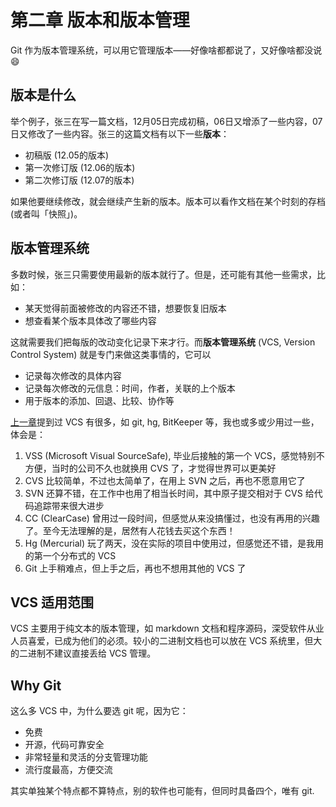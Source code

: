# 第二章 版本和版本管理

Git 作为版本管理系统，可以用它管理版本——好像啥都都说了，又好像啥都没说😄

## 版本是什么

举个例子，张三在写一篇文档，12月05日完成初稿，06日又增添了一些内容，07日又修改了一些内容。张三的这篇文档有以下一些**版本**：

* 初稿版 (12.05的版本)
* 第一次修订版 (12.06的版本)
* 第二次修订版 (12.07的版本)

如果他要继续修改，就会继续产生新的版本。版本可以看作文档在某个时刻的存档(或者叫「快照」)。

## 版本管理系统

多数时候，张三只需要使用最新的版本就行了。但是，还可能有其他一些需求，比如：

* 某天觉得前面被修改的内容还不错，想要恢复旧版本
* 想查看某个版本具体改了哪些内容

这就需要我们把每版的改动变化记录下来才行。而**版本管理系统** (VCS, Version Control System) 就是专门来做这类事情的，它可以

* 记录每次修改的具体内容
* 记录每次修改的元信息：时间，作者，关联的上个版本
* 用于版本的添加、回退、比较、协作等

[上一章](01.md)提到过 VCS 有很多，如 git, hg, BitKeeper 等，我也或多或少用过一些，体会是：

1. VSS (Microsoft Visual SourceSafe), 毕业后接触的第一个 VCS，感觉特别不方便，当时的公司不久也就换用 CVS 了，才觉得世界可以更美好
2. CVS 比较简单，不过也太简单了，在用上 SVN 之后，再也不愿意用它了
3. SVN 还算不错，在工作中也用了相当长时间，其中原子提交相对于 CVS 给代码追踪带来很大进步
4. CC (ClearCase) 曾用过一段时间，但感觉从来没搞懂过，也没有再用的兴趣了。至今无法理解的是，居然有人花钱去买这个东西！
5. Hg (Mercurial) 玩了两天，没在实际的项目中使用过，但感觉还不错，是我用的第一个分布式的 VCS
6. Git 上手稍难点，但上手之后，再也不想用其他的 VCS 了

## VCS 适用范围

VCS 主要用于纯文本的版本管理，如 markdown 文档和程序源码，深受软件从业人员喜爱，已成为他们的必须。较小的二进制文档也可以放在 VCS 系统里，但大的二进制不建议直接丢给 VCS 管理。

## Why Git

这么多 VCS 中，为什么要选 git 呢，因为它：

* 免费
* 开源，代码可靠安全
* 非常轻量和灵活的分支管理功能
* 流行度最高，方便交流

其实单独某个特点都不算特点，别的软件也可能有，但同时具备四个，唯有 git.
